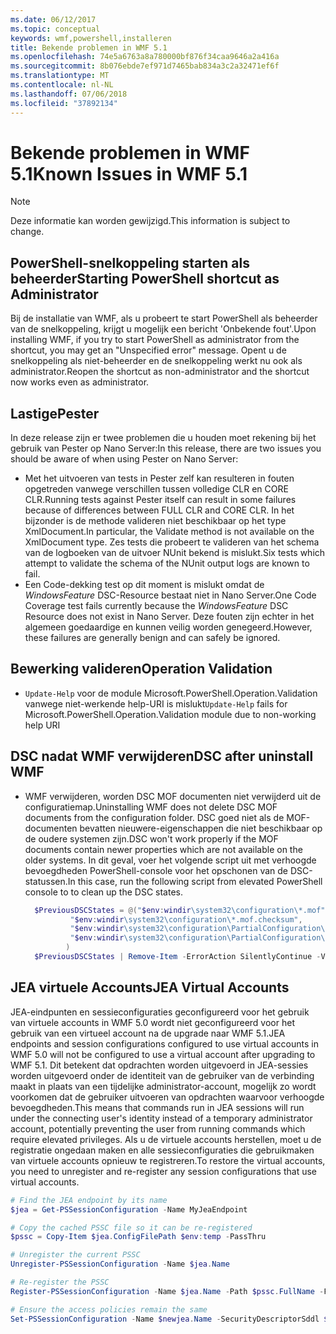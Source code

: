 ```yaml
---
ms.date: 06/12/2017
ms.topic: conceptual
keywords: wmf,powershell,installeren
title: Bekende problemen in WMF 5.1
ms.openlocfilehash: 74e5a6763a8a780000bf876f34caa9646a2a416a
ms.sourcegitcommit: 8b076ebde7ef971d7465bab834a3c2a32471ef6f
ms.translationtype: MT
ms.contentlocale: nl-NL
ms.lasthandoff: 07/06/2018
ms.locfileid: "37892134"
---
```

# <a name="known-issues-in-wmf-51"></a><span data-ttu-id="6e43a-103">Bekende problemen in WMF 5.1</span><span class="sxs-lookup"><span data-stu-id="6e43a-103">Known Issues in WMF 5.1</span></span>

> [!Note]
> <span data-ttu-id="6e43a-104">Deze informatie kan worden gewijzigd.</span><span class="sxs-lookup"><span data-stu-id="6e43a-104">This information is subject to change.</span></span>

## <a name="starting-powershell-shortcut-as-administrator"></a><span data-ttu-id="6e43a-105">PowerShell-snelkoppeling starten als beheerder</span><span class="sxs-lookup"><span data-stu-id="6e43a-105">Starting PowerShell shortcut as Administrator</span></span>

<span data-ttu-id="6e43a-106">Bij de installatie van WMF, als u probeert te start PowerShell als beheerder van de snelkoppeling, krijgt u mogelijk een bericht 'Onbekende fout'.</span><span class="sxs-lookup"><span data-stu-id="6e43a-106">Upon installing WMF, if you try to start PowerShell as administrator from the shortcut, you may get an "Unspecified error" message.</span></span>
<span data-ttu-id="6e43a-107">Opent u de snelkoppeling als niet-beheerder en de snelkoppeling werkt nu ook als administrator.</span><span class="sxs-lookup"><span data-stu-id="6e43a-107">Reopen the shortcut as non-administrator and the shortcut now works even as administrator.</span></span>

## <a name="pester"></a><span data-ttu-id="6e43a-108">Lastige</span><span class="sxs-lookup"><span data-stu-id="6e43a-108">Pester</span></span>

<span data-ttu-id="6e43a-109">In deze release zijn er twee problemen die u houden moet rekening bij het gebruik van Pester op Nano Server:</span><span class="sxs-lookup"><span data-stu-id="6e43a-109">In this release, there are two issues you should be aware of when using Pester on Nano Server:</span></span>

- <span data-ttu-id="6e43a-110">Met het uitvoeren van tests in Pester zelf kan resulteren in fouten opgetreden vanwege verschillen tussen volledige CLR en CORE CLR.</span><span class="sxs-lookup"><span data-stu-id="6e43a-110">Running tests against Pester itself can result in some failures because of differences between FULL CLR and CORE CLR.</span></span> <span data-ttu-id="6e43a-111">In het bijzonder is de methode valideren niet beschikbaar op het type XmlDocument.</span><span class="sxs-lookup"><span data-stu-id="6e43a-111">In particular, the Validate method is not available on the XmlDocument type.</span></span> <span data-ttu-id="6e43a-112">Zes tests die probeert te valideren van het schema van de logboeken van de uitvoer NUnit bekend is mislukt.</span><span class="sxs-lookup"><span data-stu-id="6e43a-112">Six tests which attempt to validate the schema of the NUnit output logs are known to fail.</span></span>
- <span data-ttu-id="6e43a-113">Een Code-dekking test op dit moment is mislukt omdat de *WindowsFeature* DSC-Resource bestaat niet in Nano Server.</span><span class="sxs-lookup"><span data-stu-id="6e43a-113">One Code Coverage test fails currently because the *WindowsFeature* DSC Resource does not exist in Nano Server.</span></span> <span data-ttu-id="6e43a-114">Deze fouten zijn echter in het algemeen goedaardige en kunnen veilig worden genegeerd.</span><span class="sxs-lookup"><span data-stu-id="6e43a-114">However, these failures are generally benign and can safely be ignored.</span></span>

## <a name="operation-validation"></a><span data-ttu-id="6e43a-115">Bewerking valideren</span><span class="sxs-lookup"><span data-stu-id="6e43a-115">Operation Validation</span></span>

- <span data-ttu-id="6e43a-116">`Update-Help` voor de module Microsoft.PowerShell.Operation.Validation vanwege niet-werkende help-URI is mislukt</span><span class="sxs-lookup"><span data-stu-id="6e43a-116">`Update-Help` fails for Microsoft.PowerShell.Operation.Validation module due to non-working help URI</span></span>

## <a name="dsc-after-uninstall-wmf"></a><span data-ttu-id="6e43a-117">DSC nadat WMF verwijderen</span><span class="sxs-lookup"><span data-stu-id="6e43a-117">DSC after uninstall WMF</span></span>

- <span data-ttu-id="6e43a-118">WMF verwijderen, worden DSC MOF documenten niet verwijderd uit de configuratiemap.</span><span class="sxs-lookup"><span data-stu-id="6e43a-118">Uninstalling WMF does not delete DSC MOF documents from the configuration folder.</span></span> <span data-ttu-id="6e43a-119">DSC goed niet als de MOF-documenten bevatten nieuwere-eigenschappen die niet beschikbaar op de oudere systemen zijn.</span><span class="sxs-lookup"><span data-stu-id="6e43a-119">DSC won't work properly if the MOF documents contain newer properties which are not available on the older systems.</span></span> <span data-ttu-id="6e43a-120">In dit geval, voer het volgende script uit met verhoogde bevoegdheden PowerShell-console voor het opschonen van de DSC-statussen.</span><span class="sxs-lookup"><span data-stu-id="6e43a-120">In this case, run the following script from elevated PowerShell console to to clean up the DSC states.</span></span>

  ```powershell
    $PreviousDSCStates = @("$env:windir\system32\configuration\*.mof",
            "$env:windir\system32\configuration\*.mof.checksum",
            "$env:windir\system32\configuration\PartialConfiguration\*.mof",
            "$env:windir\system32\configuration\PartialConfiguration\*.mof.checksum"
           )
    $PreviousDSCStates | Remove-Item -ErrorAction SilentlyContinue -Verbose
  ```

## <a name="jea-virtual-accounts"></a><span data-ttu-id="6e43a-121">JEA virtuele Accounts</span><span class="sxs-lookup"><span data-stu-id="6e43a-121">JEA Virtual Accounts</span></span>

<span data-ttu-id="6e43a-122">JEA-eindpunten en sessieconfiguraties geconfigureerd voor het gebruik van virtuele accounts in WMF 5.0 wordt niet geconfigureerd voor het gebruik van een virtueel account na de upgrade naar WMF 5.1.</span><span class="sxs-lookup"><span data-stu-id="6e43a-122">JEA endpoints and session configurations configured to use virtual accounts in WMF 5.0 will not be configured to use a virtual account after upgrading to WMF 5.1.</span></span>
<span data-ttu-id="6e43a-123">Dit betekent dat opdrachten worden uitgevoerd in JEA-sessies worden uitgevoerd onder de identiteit van de gebruiker van de verbinding maakt in plaats van een tijdelijke administrator-account, mogelijk zo wordt voorkomen dat de gebruiker uitvoeren van opdrachten waarvoor verhoogde bevoegdheden.</span><span class="sxs-lookup"><span data-stu-id="6e43a-123">This means that commands run in JEA sessions will run under the connecting user's identity instead of a temporary administrator account, potentially preventing the user from running commands which require elevated privileges.</span></span>
<span data-ttu-id="6e43a-124">Als u de virtuele accounts herstellen, moet u de registratie ongedaan maken en alle sessieconfiguraties die gebruikmaken van virtuele accounts opnieuw te registreren.</span><span class="sxs-lookup"><span data-stu-id="6e43a-124">To restore the virtual accounts, you need to unregister and re-register any session configurations that use virtual accounts.</span></span>

```powershell
# Find the JEA endpoint by its name
$jea = Get-PSSessionConfiguration -Name MyJeaEndpoint

# Copy the cached PSSC file so it can be re-registered
$pssc = Copy-Item $jea.ConfigFilePath $env:temp -PassThru

# Unregister the current PSSC
Unregister-PSSessionConfiguration -Name $jea.Name

# Re-register the PSSC
Register-PSSessionConfiguration -Name $jea.Name -Path $pssc.FullName -Force

# Ensure the access policies remain the same
Set-PSSessionConfiguration -Name $newjea.Name -SecurityDescriptorSddl $jea.SecurityDescriptorSddl
```